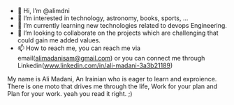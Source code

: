 - 👋 Hi, I’m @alimdni
- 👀 I’m interested in technology, astronomy, books, sports, ...
- 🌱 I’m currently learning new technologies related to devops Engineering.
- 💞️ I’m looking to collaborate on the projects which are challenging that could gain me added values.
- 📫 How to reach me, you can reach me via email(alimadanisam@gmail.com) or you can connect me through Linkedin(www.linkedin.com/in/ali-madani-3a3b21189)

<!---
alimdni/alimdni is a ✨ special ✨ repository because its `README.md` (this file) appears on your GitHub profile.
You can click the Preview link to take a look at your changes.
--->
My name is Ali Madani, An Irainian who is eager to learn and exproience.
There is one moto that drives me through the life, Work for your plan and Plan for your work. yeah you read it right. ;)
